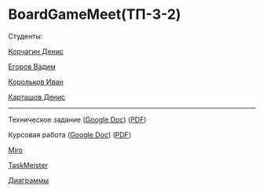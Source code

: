 <h1>BoardGameMeet(ТП-3-2)</h1>

Студенты:

[Корчагин Денис](https://github.com/RedJohn12345)

[Егоров Вадим](https://github.com/aaaarrrrrrttttiiiiixxxx)

[Корольков Иван](https://github.com/IvanKorolkov)

[Карташов Денис](https://github.com/Dunad4n)

---

Техническое задание ([Google Doc](https://docs.google.com/document/d/1cZ8HZteSlBpmueZHEps2yw5AHRJ33cNM8qnJMxq3aW8/edit#)) ([PDF](https://github.com/Dunad4n/BoardGameMeet/blob/main/documentation/TZ.pdf))

Курсовая работа ([Google Doc](https://docs.google.com/document/d/1p0LHbxtNiDSTU4-gn-igRe9IUlyBtmqdmweDOxgZzRY/edit#heading=h.zihw2bzggje0)) ([PDF](https://github.com/Dunad4n/BoardGameMeet/blob/main/documentation/%D0%9A%D1%83%D1%80%D1%81%D0%BE%D0%B2%D0%B0%D1%8F.pdf))

[Miro](https://miro.com/app/board/uXjVPhpHMpY=/)

[TaskMeister](https://www.meistertask.com/app/project/b1BPRMFU/boardgamemeet)

[Диаграммы](https://github.com/Dunad4n/BoardGameMeet/tree/main/documentation)
